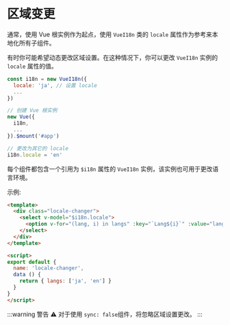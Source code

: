 # 区域变更

通常，使用 Vue 根实例作为起点，使用 `VueI18n` 类的 `locale` 属性作为参考来本地化所有子组件。

有时你可能希望动态更改区域设置。在这种情况下，你可以更改 `VueI18n` 实例的 `locale` 属性的值。

```js
const i18n = new VueI18n({
  locale: 'ja', // 设置 locale
  ...
})

// 创建 Vue 根实例
new Vue({
  i18n,
  ...
}).$mount('#app')

// 更改为其它的 locale
i18n.locale = 'en'
```

每个组件都包含一个引用为 `$i18n` 属性的 `VueI18n` 实例，该实例也可用于更改语言环境。

示例:

```html
<template>
  <div class="locale-changer">
    <select v-model="$i18n.locale">
      <option v-for="(lang, i) in langs" :key="`Lang${i}`" :value="lang">{{ lang }}</option>
    </select>
  </div>
</template>

<script>
export default {
  name: 'locale-changer',
  data () {
    return { langs: ['ja', 'en'] }
  }
}
</script>
```

:::warning 警告
:warning: 对于使用 `sync: false`组件，将忽略区域设置更改。
:::
